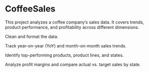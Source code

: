 # CoffeeSales
This project analyzes a coffee company’s sales data. It covers trends, product performance, and profitability across different dimensions.

Clean and format the data.

Track year-on-year (YoY) and month-on-month sales trends.

Identify top-performing products, product lines, and states.

Analyze profit margins and compare actual vs. target sales by state.


